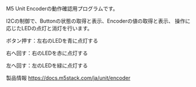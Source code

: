 M5 Unit Encoderの動作確認用プログラムです。

I2Cの制御で、Buttonの状態の取得と表示、Encoderの値の取得と表示、
操作に応じたLEDの点灯と消灯を行います。

ボタン押す：左右のLEDを青に点灯する

右へ回す：右のLEDを赤に点灯する

左へ回す：左のLEDを緑に点灯する

製品情報
https://docs.m5stack.com/ja/unit/encoder
